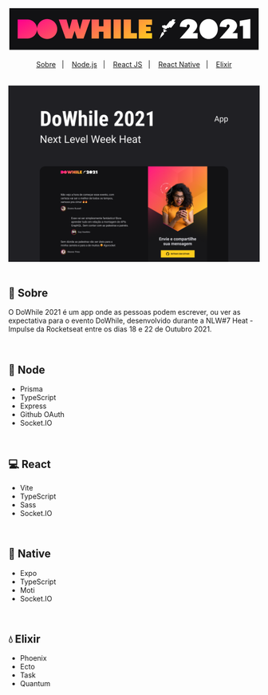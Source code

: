 <div align="center">
  <img src=".github/logo.png" alt="Logo DoWhile 2021"/>
</div>

<br/>

<div align="center">
  <a href="#-sobre">Sobre</a>&nbsp;&nbsp;&nbsp;|&nbsp;&nbsp;&nbsp;
  <a href="#-node">Node.js</a>&nbsp;&nbsp;&nbsp;|&nbsp;&nbsp;&nbsp;
  <a href="#-react">React JS</a>&nbsp;&nbsp;&nbsp;|&nbsp;&nbsp;&nbsp;
  <a href="#-native">React Native</a>&nbsp;&nbsp;&nbsp;|&nbsp;&nbsp;&nbsp;
  <a href="#-elixir">Elixir</a>
</div>

<br/>
<br/>

<div align="center">
  <img src=".github/capa.png" alt="Capa DoWhile 2021"/>
</div>

<br/>

## 📖 Sobre
O DoWhile 2021 é um app onde as pessoas podem escrever, ou ver as expectativa para o evento DoWhile, desenvolvido durante a NLW#7 Heat - Impulse da Rocketseat entre os dias 18 e 22 de Outubro 2021. 

<br/>

## 📗 Node
* Prisma
* TypeScript
* Express
* Github OAuth
* Socket.IO

<br/>

## 💻 React
* Vite
* TypeScript
* Sass
* Socket.IO

<br/>

## 📱 Native
* Expo
* TypeScript
* Moti
* Socket.IO

<br/>

## 💧 Elixir
* Phoenix
* Ecto
* Task
* Quantum

